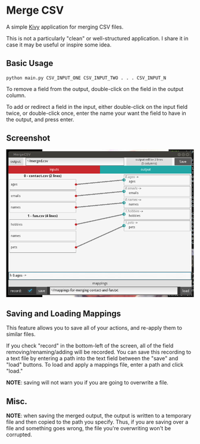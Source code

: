 # Merge CSV

A simple [Kivy](http://kivy.org) application for merging CSV files.

This is not a particularly "clean" or well-structured application.  I share it in case it may be useful or inspire some idea.

## Basic Usage

```
python main.py CSV_INPUT_ONE CSV_INPUT_TWO . . . CSV_INPUT_N
```

To remove a field from the output, double-click on the field in the output column.

To add or redirect a field in the input, either double-click on the input field twice, or double-click once, enter the name your want the field to have in the output, and press enter. 

## Screenshot

![screenshot](docs/screenshot.png)

## Saving and Loading Mappings

This feature allows you to save all of your actions, and re-apply them to similar files.

If you check "record" in the bottom-left of the screen, all of the field removing/renaming/adding will be recorded.  You can save this recording to a text file by entering a path into the text field between the "save" and "load" buttons.  To load and apply a mappings file, enter a path and click "load."

**NOTE**: saving will not warn you if you are going to overwrite a file.

## Misc.

**NOTE**: when saving the merged output, the output is written to a temporary file and then copied to the path you specify.  Thus, if you are saving over a file and something goes wrong, the file you're overwriting won't be corrupted.